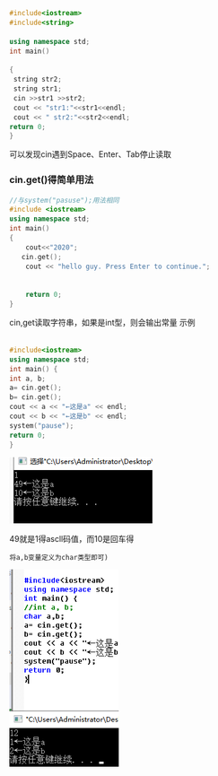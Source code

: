 ```c++
#include<iostream>
#include<string>

using namespace std;
int main()

{
 string str2;
 string str1;
 cin >>str1 >>str2;
 cout << "str1:"<<str1<<endl;
 cout << " str2:"<<str2<<endl;
return 0;
}
```

 可以发现cin遇到Space、Enter、Tab停止读取

### cin.get()得简单用法

```c++
//与system("pasuse");用法相同
#include <iostream>
using namespace std;
int main()
{
	cout<<"2020";
   cin.get();
    cout << "hello guy. Press Enter to continue.";
    
  
    return 0;
}
```

cin,get读取字符串，如果是int型，则会输出常量
示例

```c++

#include<iostream>  
using namespace std;
int main() {
int a, b;
a= cin.get();
b= cin.get();
cout << a << "←这是a" << endl;
cout << b << "←这是b" << endl;
system("pause");
return 0;
}
```

![1587543310659](../../img/1587543310659.png)

49就是1得ascll码值，而10是回车得

```
将a,b变量定义为char类型即可)

```

![1587543570152](../../img/1587543570152.png)

